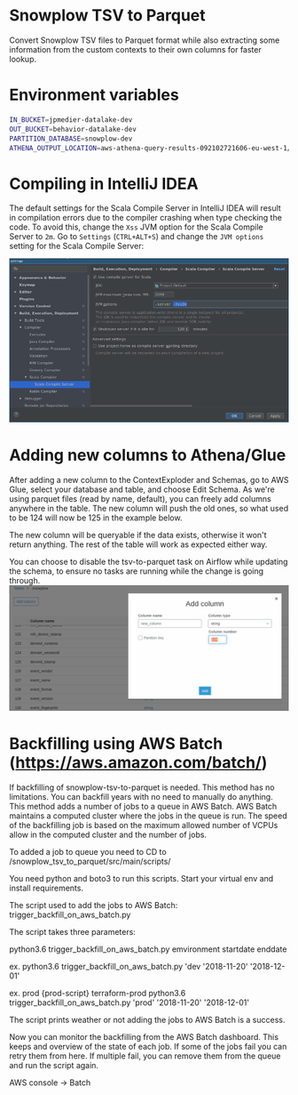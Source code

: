 # Snowplow TSV to Parquet
Convert Snowplow TSV files to Parquet format while also extracting some information from the custom contexts to their own columns for faster lookup.

# Environment variables
```bash
IN_BUCKET=jpmedier-datalake-dev
OUT_BUCKET=behavior-datalake-dev
PARTITION_DATABASE=snowplow-dev
ATHENA_OUTPUT_LOCATION=aws-athena-query-results-092102721606-eu-west-1/snowplow-partitions
```

# Compiling in IntelliJ IDEA
The default settings for the Scala Compile Server in IntelliJ IDEA will result in compilation errors due to the compiler crashing when type checking the code. To avoid this, change the `Xss` JVM option for the Scala Compile Server to `2m`. Go to `Settings` (`CTRL+ALT+S`) and change the `JVM options` setting for the Scala Compile Server:

![Scala Compile Server Settings](readme_intellij_scala_compile_server_settings.png "Scala Compile Server Settings")

# Adding new columns to Athena/Glue
After adding a new column to the ContextExploder and Schemas, go to AWS Glue, select your database and table, and choose Edit Schema.
As we're using parquet files (read by name, default), you can freely add columns anywhere in the table. The new column will push the old ones, so what used to be 124 will now be 125 in the example below.

The new column will be queryable if the data exists, otherwise it won't return anything. The rest of the table will work as expected either way.

You can choose to disable the tsv-to-parquet task on Airflow while updating the schema, to ensure no tasks are running while the change is going through.
![AWS Glue Adding Columns](readme_aws_glue_add_column.png "AWS Glue Adding Columns")

# Backfilling using AWS Batch (https://aws.amazon.com/batch/)
If backfilling of snowplow-tsv-to-parquet is needed. This method has no limitations. You can backfill years with no need to manually do anything. 
This method adds a number of jobs to a queue in AWS Batch. AWS Batch maintains a computed cluster where the jobs in the queue is run. 
The speed of the backfilling job is based on the maximum allowed number of VCPUs allow in the computed cluster and the number of jobs.

To added a job to queue you need to CD to /snowplow_tsv_to_parquet/src/main/scripts/

You need python and boto3 to run this scripts. Start your virtual env and install requirements.

The script used to add the jobs to AWS Batch: trigger_backfill_on_aws_batch.py

The script takes three parameters:

python3.6 trigger_backfill_on_aws_batch.py emvironment startdate enddate

ex.
python3.6 trigger_backfill_on_aws_batch.py 'dev '2018-11-20' '2018-12-01'

ex. prod
{prod-script} terraform-prod python3.6 trigger_backfill_on_aws_batch.py 'prod' '2018-11-20' '2018-12-01'

The script prints weather or not adding the jobs to AWS Batch is a success.

Now you can monitor the backfilling from the AWS Batch dashboard. This keeps and overview of the state of each job.
If some of the jobs fail you can retry them from here. If multiple fail, you can remove them from the queue and run the script again.

AWS console -> Batch
